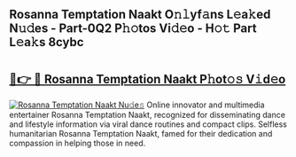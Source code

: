 ## Rosanna Temptation Naakt O𝚗𝚕yf𝚊ns L𝚎a𝚔ed N𝚞𝚍es - Part-0Q2 P𝚑𝚘tos Vi𝚍𝚎o - H𝚘𝚝 Part L𝚎a𝚔s 8cybc

# <h2><a href="http://kf0li07.oniu.top/?m=Rosanna+Temptation+Naakt">🔗👉 🔴 Rosanna Temptation Naakt P𝚑ot𝚘𝚜 V𝚒d𝚎o</a></h2>

[![Rosanna Temptation Naakt Nu𝚍e𝚜](https://i.imgur.com/0qMVB7G.gif)](http://kf0li07.oniu.top/?m=Rosanna+Temptation+Naakt)
Online innovator and multimedia entertainer Rosanna Temptation Naakt, recognized for disseminating dance and lifestyle information via viral dance routines and compact clips. Selfless humanitarian Rosanna Temptation Naakt, famed for their dedication and compassion in helping those in need.  
